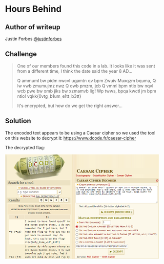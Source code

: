 # Hours Behind

## Author of writeup

Justin Forbes [@justinforbes](https://twitter.com/justinforbes)

## Challenge

> One of our members found this code in a lab. It looks like it was sent from a different time, I think the date said the year 8 AD...
>
> Q ammuml bw pidm nwcvl ugamtn qv bpm Zwuiv Muxqzm bquma, Q lw vwb zmumujmz nwz Q owb pmzm, jcb Q vmml bpm ntio bw nqvl wcb pwe bw omb jiks bw xzmamvb lig! Wp twws, bpqa kwctl jm bpm ntio! vqkk{0vtg_b1um_e1tt_b3tt}
>
> It's encrypted, but how do we get the right answer...

## Solution

The encoded text appears to be using a Caesar cipher so we used the tool on this website to decrypt it: <https://www.dcode.fr/caesar-cipher>

The decrypted flag:

![Caesar](../images/Caesar.png)
